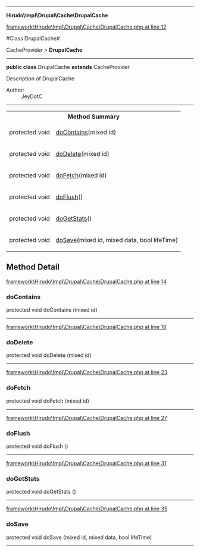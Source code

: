 

- - -

**Hirudo\Impl\Drupal\Cache\DrupalCache**


<a href="https://github.com/JeyDotC/Hirudo/blob/make-composer-compatible/framework/Hirudo/Impl/Drupal/Cache/DrupalCache.php#L12" target='_blank'>framework\Hirudo\Impl\Drupal\Cache\DrupalCache.php at line 12</a>

#Class DrupalCache#

CacheProvider &gt; **DrupalCache**




- - -

<p><strong>public  class</strong> <span>DrupalCache</span>
<strong>extends</strong> CacheProvider

</p>

<div class="comment" id="overview_description"><p>Description of DrupalCache</p></div>

<dl>
<dt>Author:</dt>
<dd>JeyDotC</dd>
</dl>


<hr />

<table id="summary_method">
<tr><th colspan="2">Method Summary</th></tr>
<tr>
<td><span class='k'>protected </span> <span class='nx'>void</span></td>
<td class="description"><p class="name"><a href="#docontains">doContains</a>(mixed id)</p></td>
</tr>
<tr>
<td><span class='k'>protected </span> <span class='nx'>void</span></td>
<td class="description"><p class="name"><a href="#dodelete">doDelete</a>(mixed id)</p></td>
</tr>
<tr>
<td><span class='k'>protected </span> <span class='nx'>void</span></td>
<td class="description"><p class="name"><a href="#dofetch">doFetch</a>(mixed id)</p></td>
</tr>
<tr>
<td><span class='k'>protected </span> <span class='nx'>void</span></td>
<td class="description"><p class="name"><a href="#doflush">doFlush</a>()</p></td>
</tr>
<tr>
<td><span class='k'>protected </span> <span class='nx'>void</span></td>
<td class="description"><p class="name"><a href="#dogetstats">doGetStats</a>()</p></td>
</tr>
<tr>
<td><span class='k'>protected </span> <span class='nx'>void</span></td>
<td class="description"><p class="name"><a href="#dosave">doSave</a>(mixed id, mixed data, bool lifeTime)</p></td>
</tr>
</table>

<h2 id="detail_method">Method Detail</h2>

<a href="https://github.com/JeyDotC/Hirudo/blob/make-composer-compatible/framework/Hirudo/Impl/Drupal/Cache/DrupalCache.php#L14" target='_blank'>framework\Hirudo\Impl\Drupal\Cache\DrupalCache.php at line 14</a>

<h3 id="doContains()">doContains</h3>
<span class='k'>protected </span> <span class='nx'>void</span> <span class='nf'>doContains</span> (mixed id)

<div class="details">

</div>

- - -


<a href="https://github.com/JeyDotC/Hirudo/blob/make-composer-compatible/framework/Hirudo/Impl/Drupal/Cache/DrupalCache.php#L18" target='_blank'>framework\Hirudo\Impl\Drupal\Cache\DrupalCache.php at line 18</a>

<h3 id="doDelete()">doDelete</h3>
<span class='k'>protected </span> <span class='nx'>void</span> <span class='nf'>doDelete</span> (mixed id)

<div class="details">

</div>

- - -


<a href="https://github.com/JeyDotC/Hirudo/blob/make-composer-compatible/framework/Hirudo/Impl/Drupal/Cache/DrupalCache.php#L23" target='_blank'>framework\Hirudo\Impl\Drupal\Cache\DrupalCache.php at line 23</a>

<h3 id="doFetch()">doFetch</h3>
<span class='k'>protected </span> <span class='nx'>void</span> <span class='nf'>doFetch</span> (mixed id)

<div class="details">

</div>

- - -


<a href="https://github.com/JeyDotC/Hirudo/blob/make-composer-compatible/framework/Hirudo/Impl/Drupal/Cache/DrupalCache.php#L27" target='_blank'>framework\Hirudo\Impl\Drupal\Cache\DrupalCache.php at line 27</a>

<h3 id="doFlush()">doFlush</h3>
<span class='k'>protected </span> <span class='nx'>void</span> <span class='nf'>doFlush</span> ()

<div class="details">

</div>

- - -


<a href="https://github.com/JeyDotC/Hirudo/blob/make-composer-compatible/framework/Hirudo/Impl/Drupal/Cache/DrupalCache.php#L31" target='_blank'>framework\Hirudo\Impl\Drupal\Cache\DrupalCache.php at line 31</a>

<h3 id="doGetStats()">doGetStats</h3>
<span class='k'>protected </span> <span class='nx'>void</span> <span class='nf'>doGetStats</span> ()

<div class="details">

</div>

- - -


<a href="https://github.com/JeyDotC/Hirudo/blob/make-composer-compatible/framework/Hirudo/Impl/Drupal/Cache/DrupalCache.php#L35" target='_blank'>framework\Hirudo\Impl\Drupal\Cache\DrupalCache.php at line 35</a>

<h3 id="doSave()">doSave</h3>
<span class='k'>protected </span> <span class='nx'>void</span> <span class='nf'>doSave</span> (mixed id, mixed data, bool lifeTime)

<div class="details">

</div>

- - -

